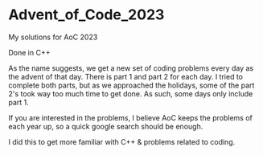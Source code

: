 # Advent_of_Code_2023

My solutions for AoC 2023

Done in C++

As the name suggests, we get a new set of coding problems every day as the advent of that day. There is part 1 and part 2 for each day. I tried to complete both parts, but as we approached the holidays, some of the part 2's took way too much time to get done. As such, some days only include part 1. 

If you are interested in the problems, I believe AoC keeps the problems of each year up, so a quick google search should be enough.

I did this to get more familiar with C++ & problems related to coding.
